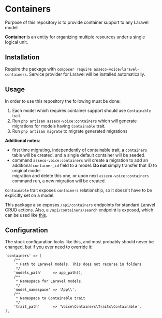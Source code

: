 # Containers

Purpose of this repository is to provide container support to 
any Laravel model. 

**Container** is an entity for organizing multiple resources
under a single logical unit. 

## Installation

Require the package with ``composer require asseco-voice/laravel-containers``.
Service provider for Laravel will be installed automatically.

## Usage

In order to use this repository the following must be done:

1. Each model which requires container support should use ``Containable`` trait. 
2. Run ``php artisan asseco-voice:containers`` which will generate migrations 
for models having `Containable` trait. 
3. Run ``php artisan migrate`` to migrate generated migrations

**Additional notes**: 
- first time migrating, independently of containable trait, a
``containers`` table will be created, and a single default container will be seeded. 
- command ``asseco-voice:containers`` will create a migration to add an additional 
``container_id`` field to a model. **Do not** simply transfer that ID to original model  
migration and delete this one, or upon next ``asseco-voice:containers`` command run, a 
new migration will be created.

``Containable`` trait exposes `containers` relationship, so it doesn't
have to be explicitly set on a model.

This package also exposes ``/api/containers`` endpoints for standard
Laravel CRUD actions.
Also, a ``/api/containers/search`` endpoint is exposed, 
which can be used like [this](https://github.com/asseco-voice/laravel-json-query-builder).

## Configuration

The stock configuration looks like this, and most probably should never
be changed, but if you ever need to override it:

```
'containers' => [
    /**
     * Path to Laravel models. This does not recurse in folders
     */
    'models_path'     => app_path(),
    /**
     * Namespace for Laravel models.
     */
    'model_namespace' => 'App\\',
    /**
     * Namespace to Containable trait
     */
    'trait_path'      => 'Voice\Containers\Traits\Containable',
],
```
